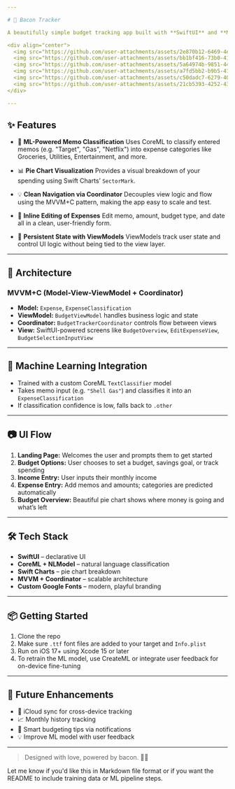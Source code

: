 ```yaml
---

# 🥓 Bacon Tracker

A beautifully simple budget tracking app built with **SwiftUI** and **MVVM+C (Model-View-ViewModel + Coordinator)** architecture. Bacon Tracker lets users easily track their income and expenses while using on-device **machine learning** to intelligently classify spending based on memo entries.

<div align="center">
  <img src="https://github.com/user-attachments/assets/2e870b12-6469-4e19-9bf9-22267947699a" width="200">
  <img src="https://github.com/user-attachments/assets/bb1bf416-73b0-411c-bc47-a3a7e02f339f" width="200">
  <img src="https://github.com/user-attachments/assets/5a64974b-9851-449f-967b-be5d8e04da05" width="200">
  <img src="https://github.com/user-attachments/assets/a7fd5bb2-b9b5-41dd-9b02-32046d5d0993" width="200">
  <img src="https://github.com/user-attachments/assets/c50dadc7-6279-40f2-a009-08caa658c9b9" width="200">
  <img src="https://github.com/user-attachments/assets/21cb5393-4252-434f-bb1e-badaeee371ad" width="200">
</div>

---
```


## ✨ Features

* 🧠 **ML-Powered Memo Classification**
  Uses CoreML to classify entered memos (e.g. "Target", "Gas", "Netflix") into expense categories like Groceries, Utilities, Entertainment, and more.

* 📊 **Pie Chart Visualization**
  Provides a visual breakdown of your spending using Swift Charts’ `SectorMark`.

* 💡 **Clean Navigation via Coordinator**
  Decouples view logic and flow using the MVVM+C pattern, making the app easy to scale and test.

* 🧾 **Inline Editing of Expenses**
  Edit memo, amount, budget type, and date all in a clean, user-friendly form.

* 📁 **Persistent State with ViewModels**
  ViewModels track user state and control UI logic without being tied to the view layer.

---

## 🧱 Architecture

### MVVM+C (Model-View-ViewModel + Coordinator)

* **Model:** `Expense`, `ExpenseClassification`
* **ViewModel:** `BudgetViewModel` handles business logic and state
* **Coordinator:** `BudgetTrackerCoordinator` controls flow between views
* **View:** SwiftUI-powered screens like `BudgetOverview`, `EditExpenseView`, `BudgetSelectionInputView`

---

## 🧠 Machine Learning Integration

* Trained with a custom CoreML `TextClassifier` model
* Takes memo input (e.g. `"Shell Gas"`) and classifies it into an `ExpenseClassification`
* If classification confidence is low, falls back to `.other`

---

## 📷 UI Flow

1. **Landing Page:** Welcomes the user and prompts them to get started
2. **Budget Options:** User chooses to set a budget, savings goal, or track spending
3. **Income Entry:** User inputs their monthly income
4. **Expense Entry:** Add memos and amounts; categories are predicted automatically
5. **Budget Overview:** Beautiful pie chart shows where money is going and what’s left

---

## 🛠️ Tech Stack

* **SwiftUI** – declarative UI
* **CoreML + NLModel** – natural language classification
* **Swift Charts** – pie chart breakdown
* **MVVM + Coordinator** – scalable architecture
* **Custom Google Fonts** – modern, playful branding

---

## 📦 Getting Started

1. Clone the repo
2. Make sure `.ttf` font files are added to your target and `Info.plist`
3. Run on iOS 17+ using Xcode 15 or later
4. To retrain the ML model, use CreateML or integrate user feedback for on-device fine-tuning

---

## 💬 Future Enhancements

* 🔄 iCloud sync for cross-device tracking
* 📈 Monthly history tracking
* 🔔 Smart budgeting tips via notifications
* 💡 Improve ML model with user feedback

---

> Designed with love, powered by bacon. 🐷🥓

Let me know if you'd like this in Markdown file format or if you want the README to include training data or ML pipeline steps.
